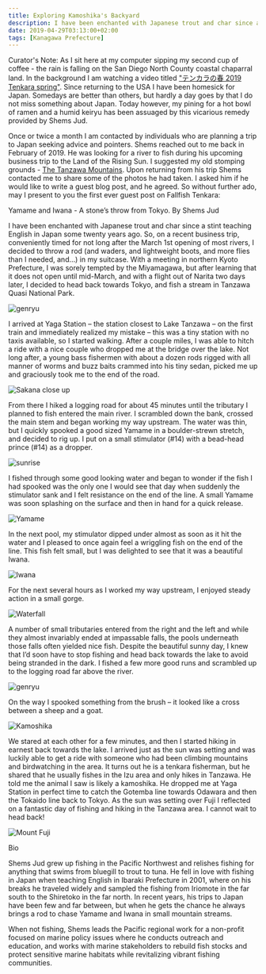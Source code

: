 ```yaml
---
title: Exploring Kamoshika's Backyard
description: I have been enchanted with Japanese trout and char since a stint teaching English in Japan some twenty years ago...
date: 2019-04-29T03:13:00+02:00
tags: [Kanagawa Prefecture]
---
```

<div class=“text-lg m-2”>

<p class="mb-2 mt-2 italic">Curator's Note: As I sit here at my computer sipping my second cup of coffee - the rain is falling on the San Diego North County coastal chaparral land. In the background I am watching a video titled <a rel="noreferrer noopener" aria-label="&quot;テンカラの春 2019 Tenkara spring&quot; (opens in a new tab)" href="https://youtu.be/EVbP2g7xdR0" target="_blank" rel="noopener noreferrer" class="text-red-500 hover:bg-red-500 hover:text-white">"テンカラの春 2019 Tenkara spring"</a>. Since returning to the USA I have been homesick for Japan. Somedays are better than others, but hardly a day goes by that I do not miss something about Japan. Today however, my pining for a hot bowl of ramen and a humid keiryu has been assuaged by this vicarious remedy provided by Shems Jud.</p>

<p class="mb-2 mt-2 italic">Once or twice a month I am contacted by individuals who are planning a trip to Japan seeking advice and pointers. Shems reached out to me back in February of  2019. He was looking for a river to fish during his upcoming business trip to the Land of the Rising Sun. I suggested my old stomping grounds - <a rel="noreferrer noopener" aria-label="The Tanzawa Mountains (opens in a new tab)" href="https://www.fallfishtenkara.com/tanzawa-mountains/" target="_blank" rel="noopener noreferrer" class="text-red-500 hover:bg-red-500 hover:text-white">The Tanzawa Mountains</a>. Upon returning from his trip Shems contacted me to share some of the photos he had taken. I asked him if he would like to write a guest blog post, and he agreed. So without further ado, may I present to you the first ever guest post on Fallfish Tenkara:</p>

<p class="mb-2 mt-2 font-bold">Yamame and Iwana - A stone’s throw from Tokyo. <span class="italics">By Shems Jud</span></p>

<p class="mb-2 mt-2">I have been enchanted with Japanese trout and char since a stint teaching English in Japan some twenty years ago. So, on a recent business trip, conveniently timed for not long after the March 1st opening of most rivers, I decided to throw a rod (and waders, and lightweight boots, and more flies than I needed, and…) in my suitcase. With a meeting in northern Kyoto Prefecture, I was sorely tempted by the Miyamagawa, but after learning that it does not open until mid-March, and with a flight out of Narita two days later, I decided to head back towards Tokyo, and fish a stream in Tanzawa Quasi National Park. </p>

<img class="w-8/12 rounded-lg shadow-lg mx-auto" src="https://fallfish-tenkara-images.s3-us-west-1.amazonaws.com/FfT+-+Shems+Jud+/tanzawa+mountains-japan-tenkara-fishing-business+trip-exploring-guest+blog+post-genryu.JPG" alt="genryu" />

<p class="mb-2 mt-2">I arrived at Yaga Station – the station closest to Lake Tanzawa – on the first train and immediately realized my mistake – this was a tiny station with no taxis available, so I started walking. After a couple miles, I was able to hitch a ride with a nice couple who dropped me at the bridge over the lake. Not long after, a young bass fishermen with about a dozen rods rigged with all manner of worms and buzz baits crammed into his tiny sedan, picked me up and graciously took me to the end of the road.</p>

<img class="w-8/12 rounded-lg shadow-lg mx-auto" src="https://fallfish-tenkara-images.s3-us-west-1.amazonaws.com/FfT+-+Shems+Jud+/tanzawa+mountains-japan-tenkara-fishing-business+trip-exploring-guest+blog+post-fish+up+close.JPG" alt="Sakana close up" />

<p class="mb-2 mt-2">From there I hiked a logging road for about 45 minutes until the tributary I planned to fish entered the main river. I scrambled down the bank, crossed the main stem and began working my way upstream. The water was thin, but I quickly spooked a good sized Yamame in a boulder-strewn stretch, and decided to rig up. I put on a small stimulator (#14) with a bead-head prince (#14) as a dropper. </p>

<img class="w-8/12 rounded-lg shadow-lg mx-auto" src="https://fallfish-tenkara-images.s3-us-west-1.amazonaws.com/FfT+-+Shems+Jud+/tanzawa+mountains-japan-tenkara-fishing-business+trip-exploring-guest+blog+post-sunlight.JPG" alt="sunrise" />

<p class="mb-2 mt-2">I fished through some good looking water and began to wonder if the fish I had spooked was the only one I would see that day when suddenly the stimulator sank and I felt resistance on the end of the line. A small Yamame was soon splashing on the surface and then in hand for a quick release.</p>

<img class="w-8/12 rounded-lg shadow-lg mx-auto" src="https://fallfish-tenkara-images.s3-us-west-1.amazonaws.com/FfT+-+Shems+Jud+/tanzawa+mountains-japan-tenkara-fishing-business+trip-exploring-guest+blog+post-yamame+2.JPG" alt="Yamame" />

<p class="mb-2 mt-2"> In the next pool, my stimulator dipped under almost as soon as it hit the water and I pleased to once again feel a wriggling fish on the end of the line. This fish felt small, but I was delighted to see that it was a beautiful Iwana. </p>

<img class="w-8/12 rounded-lg shadow-lg mx-auto" src="https://fallfish-tenkara-images.s3-us-west-1.amazonaws.com/FfT+-+Shems+Jud+/tanzawa+mountains-japan-tenkara-fishing-business+trip-exploring-guest+blog+post-iwana.JPG" alt="Iwana" />

<p class="mb-2 mt-2"> For the next several hours as I worked my way upstream, I enjoyed steady action in a small gorge.  </p>

<img class="w-8/12 rounded-lg shadow-lg mx-auto" src="https://fallfish-tenkara-images.s3-us-west-1.amazonaws.com/FfT+-+Shems+Jud+/tanzawa+mountains-japan-tenkara-fishing-business+trip-exploring-guest+blog+post-waterfall.JPG" alt="Waterfall" />

<p class="mb-2 mt-2">A number of small tributaries entered from the right and the left and while they almost invariably ended at impassable falls, the pools underneath those falls often yielded nice fish. Despite the beautiful sunny day, I knew that I’d soon have to stop fishing and head back towards the lake to avoid being stranded in the dark. I fished a few more good runs and scrambled up to the logging road far above the river. </p>

<img class="w-8/12 rounded-lg shadow-lg mx-auto" src="https://fallfish-tenkara-images.s3-us-west-1.amazonaws.com/FfT+-+Shems+Jud+/tanzawa+mountains-japan-tenkara-fishing-business+trip-exploring-guest+blog+post.JPG" alt="genryu" />

<p class="mb-2 mt-2">On the way I spooked something from the brush – it looked like a cross between a sheep and a goat. </p>

<img class="w-8/12 rounded-lg shadow-lg mx-auto" src="https://fallfish-tenkara-images.s3-us-west-1.amazonaws.com/FfT+-+Shems+Jud+/tanzawa+mountains-japan-tenkara-fishing-business+trip-exploring-guest+blog+post-kamoshika.JPG" alt="Kamoshika" />

<p class="mb-2 mt-2">We stared at each other for a few minutes, and then I started hiking in earnest back towards the lake. I arrived just as the sun was setting and was luckily able to get a ride with someone who had been climbing mountains and birdwatching in the area. It turns out he is a tenkara fisherman, but he shared that he usually fishes in the Izu area and only hikes in Tanzawa. He told me the animal I saw is likely a <span class="italic">kamoshika</span>. He dropped me at Yaga Station in perfect time to catch the Gotemba line towards Odawara and then the Tokaido line back to Tokyo. As the sun was setting over Fuji I reflected on a fantastic day of fishing and hiking in the Tanzawa area. I cannot wait to head back!  </p>

<img class="w-8/12 rounded-lg shadow-lg mx-auto" src="https://fallfish-tenkara-images.s3-us-west-1.amazonaws.com/FfT+-+Shems+Jud+/tanzawa+mountains-japan-tenkara-fishing-business+trip-exploring-guest+blog+post-fuji.jpg" alt="Mount Fuji" />

<p class="mb-2 mt-2 font-bold">Bio</p>
<p class="mb-2 mt-2 italic">Shems Jud grew up fishing in the Pacific Northwest and relishes fishing for anything that swims from bluegill to trout to tuna. He fell in love with fishing in Japan when teaching English in Ibaraki Prefecture in 2001, where on his breaks he traveled widely and sampled the fishing from Iriomote in the far south to the Shiretoko in the far north. In recent years, his trips to Japan have been few and far between, but when he gets the chance he always brings a rod to chase Yamame and Iwana in small mountain streams.</p>

<p class="mt-2 italic">When not fishing, Shems leads the Pacific regional work for a non-profit focused on marine policy issues where he conducts outreach and education, and works with marine stakeholders to rebuild fish stocks and protect sensitive marine habitats while revitalizing vibrant fishing communities.</p>
</div>
